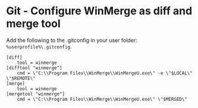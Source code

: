 # Git - Configure WinMerge as diff and merge tool

Add the following to the .gitconfig in your user folder: `%userprofile%\.gitconfig`.

```
[diff]
	tool = winmerge
[difftool "winmerge"]
	cmd = \"C:\\Program Files\\WinMerge\\WinMergeU.exe\" -e \"$LOCAL\" \"$REMOTE\"
[merge]
	tool = winmerge
[mergetool "winmerge"]
	cmd = \"C:\\Program Files\\WinMerge\\WinMergeU.exe\" \"$MERGED\"
```